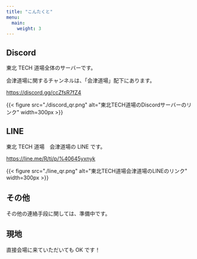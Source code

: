 ```yaml
---
title: "こんたくと"
menu:
  main:
    weight: 3
---
```


## Discord

東北 TECH 道場全体のサーバーです。

会津道場に関するチャンネルは、「会津道場」配下にあります。

https://discord.gg/ccZfsR7fZ4

{{< figure src="./discord_qr.png" alt="東北TECH道場のDiscordサーバーのリンク" width=300px >}}

## LINE

東北 TECH 道場　会津道場の LINE です。

https://line.me/R/ti/p/%40645yxnyk

{{< figure src="./line_qr.png" alt="東北TECH道場会津道場のLINEのリンク" width=300px >}}

## その他

その他の連絡手段に関しては、準備中です。

## 現地

直接会場に来ていただいても OK です！
